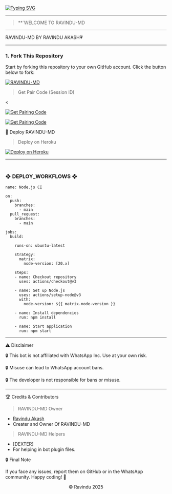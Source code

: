 <a href="https://i.ibb.co/B1W44dT/2089.jpg"><img src="https://readme-typing-svg.demolab.com?font=Black+Ops+One&size=100&pause=1000&color=FF0000&center=true&width=1000&height=200&lines=RAVINDU-MD-V1.0" alt="Typing SVG" /></a>
  </p>
  
---  

> **`WELCOME TO RAVINDU-MD
---


RAVINDU-MD BY RAVINDU AKASH💗


--- 



### 1. Fork This Repository

Start by forking this repository to your own GitHub account. Click the button below to fork:

  <a href="https://github.com/Ravindubot678/Bot-v1/fork"><img title="RAVINDU-MD" src="https://img.shields.io/badge/FORK-RAVINDU MD-h?color=green&style=for-the-badge&logo=stackshare"></a>

> Get Pair Code (Session ID)


<
<p align="left">  
<a href='https://dexter-md.onrender.com/' target="_blank"><img alt='Get Pairing Code' src='https://img.shields.io/badge/Get%20Pairing%20Code-B700FB?style=for-the-badge&logo=codefactor&logoColor=white'/></a>  
</p>  <p align="left">  
<a href='https://dexter-md.onrender.com/'target="_blank"><img alt='Get Pairing Code' src='https://img.shields.io/badge/Get%20Pairing%20Code-000000?style=for-the-badge&logo=codefactor&logoColor=white'/></a>  
</p>  


🚀 Deploy RAVINDU-MD

> Deploy on Heroku



<p align="left">  
<a href='https://dashboard.heroku.com/new?template='https://github.com/Ravindubot678/Bot-v1target="_blank"><img alt='Deploy on Heroku' src='https://img.shields.io/badge/Deploy%20on-Heroku-FF004D?style=for-the-badge&logo=heroku&logoColor=white'/></a>  
</p>

>

-----------

### <br>   ❖ DEPLOY_WORKFLOWS ❖
```
name: Node.js CI

on:
  push:
    branches:
      - main
  pull_request:
    branches:
      - main

jobs:
  build:

    runs-on: ubuntu-latest

    strategy:
      matrix:
        node-version: [20.x]

    steps:
    - name: Checkout repository
      uses: actions/checkout@v3

    - name: Set up Node.js
      uses: actions/setup-node@v3
      with:
        node-version: ${{ matrix.node-version }}

    - name: Install dependencies
      run: npm install

    - name: Start application
      run: npm start
```

-----------

⚠️ Disclaimer

🔒 This bot is not affiliated with WhatsApp Inc. Use at your own risk.

🔒 Misuse can lead to WhatsApp account bans.

🔒 The developer is not responsible for bans or misuse.


---

🏆 Credits & Contributors
> RAVINDU-MD Owner 
- [Ravindu Akash](https://github.com/Ravindubot678/Bot-v1/fork)
- Creater and Owner Of RAVINDU-MD
> RAVINDU-MD Helpers 
- [DEXTER]
- For helping in bot plugin files.
  



🔒 Final Note

If you face any issues, report them on GitHub or in the WhatsApp community.
Happy coding! 🚀 


<p align="center">© Ravindu 2025</p>

